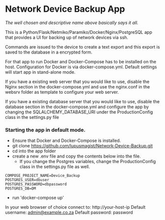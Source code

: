 # Network Device Backup App

*The well chosen and descriptive name above basically says it all.*

This is a Python/Flask/Netmiko/Paramiko/Docker/Nginx/PostgreSQL app that provides a UI for backing up of network devices via ssh.

Commands are issued to the device to create a text export and this export is saved to the database in a encrypted form.

For that app to run Docker and Docker-Compose has to be installed on the host.
Configuration for Docker is via docker-compose.yml.
Default settings will start app in stand-alone mode.

If you have a existing web server that you would like to use, disable the Nginx section in the docker-compose.yml and use the nginx.conf in the websrv folder as template to configure your web server.

If you have a existing database server that you would like to use, disable the database section in the docker-compose.yml and configure the app by changing the SQLALCHEMY_DATABASE_URI under the ProductionConfig class in the settings.py file

### Starting the app in default mode.

* Ensure that Docker and Docker-Compose is installed.
* git clone https://github.com/lupusmagist/Network-Device-Backup.git
* cd into the app folder
* create a new .env file and copy the contents below into the file.
    * If you change the Postgres variables, change the ProductionConfig class in the settings.py file as well.
```
COMPOSE_PROJECT_NAME=Device_Backup
POSTGRES_USER=dbuser
POSTGRES_PASSWORD=dbpassword
POSTGRES_DB=DM
```
* run 'docker-compose up'

In your web browser of choice connect to: http://your-host-ip
Default username: admin@example.co.za
Default password: password
